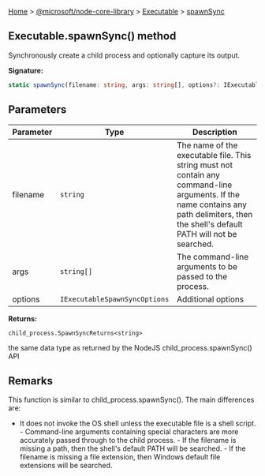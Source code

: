 [Home](./index) &gt; [@microsoft/node-core-library](./node-core-library.md) &gt; [Executable](./node-core-library.executable.md) &gt; [spawnSync](./node-core-library.executable.spawnsync.md)

## Executable.spawnSync() method

Synchronously create a child process and optionally capture its output.

<b>Signature:</b>

```typescript
static spawnSync(filename: string, args: string[], options?: IExecutableSpawnSyncOptions): child_process.SpawnSyncReturns<string>;
```

## Parameters

|  Parameter | Type | Description |
|  --- | --- | --- |
|  filename | `string` | The name of the executable file. This string must not contain any command-line arguments. If the name contains any path delimiters, then the shell's default PATH will not be searched. |
|  args | `string[]` | The command-line arguments to be passed to the process. |
|  options | `IExecutableSpawnSyncOptions` | Additional options |

<b>Returns:</b>

`child_process.SpawnSyncReturns<string>`

the same data type as returned by the NodeJS child\_process.spawnSync() API

## Remarks

This function is similar to child\_process.spawnSync(). The main differences are:

- It does not invoke the OS shell unless the executable file is a shell script. - Command-line arguments containing special characters are more accurately passed through to the child process. - If the filename is missing a path, then the shell's default PATH will be searched. - If the filename is missing a file extension, then Windows default file extensions will be searched.

